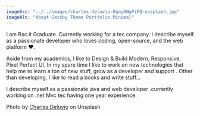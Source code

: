 ```yaml
---
imageSrc: "../../images/charles-deluvio-DgoyKNgPiFQ-unsplash.jpg"
imageAlt: "About Gatsby Theme Portfolio Minimal"
---
```


I am Bsc.it Graduate. Currently working for a tec company.
I describe myself as a passionate developer who loves coding, open-source, and the web platform ❤️.

Aside from my academics, I like to Design & Build Modern, Responsive, Pixel Perfect UI. In my spare time I like to work on new technologies that help me to learn a ton of new stuff, grow as a developer and support . Other than developing, I like to read a books and write stuff...

I describe myself as a passionate  java and web developer .currently working on .net Mvc tec having one year experience.

Photo by <a href="https://unsplash.com/@charlesdeluvio?utm_source=unsplash&utm_medium=referral&utm_content=creditCopyText" target="_blank" rel="nofollow noopener noreferrer" aria-label="External Link"><u>Charles Deluvio</u></a> on Unsplash
